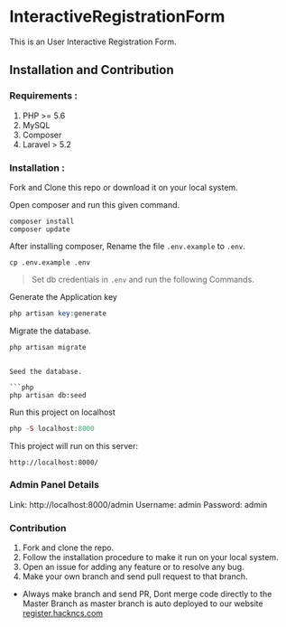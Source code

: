 # InteractiveRegistrationForm

This is an User Interactive Registration Form.

## Installation and Contribution

### Requirements :

1. PHP >= 5.6
2. MySQL
3. Composer
4. Laravel > 5.2

### Installation :

Fork and Clone this repo or download it on your local system.

Open composer and run this given command.

```shell
composer install
composer update
```

After installing composer, Rename the file `.env.example` to `.env`.

```shell
cp .env.example .env
```

> Set db credentials in `.env` and run the following Commands.

Generate the Application key

```php
php artisan key:generate
```

Migrate the database.

```php
php artisan migrate
```
```

Seed the database.

```php
php artisan db:seed
```


Run this project on localhost

```php
php -S localhost:8000
```

This project will run on this server:

```
http://localhost:8000/
```

### Admin Panel Details
Link: http://localhost:8000/admin
Username: admin
Password: admin

### Contribution

1. Fork and clone the repo.
2. Follow the installation procedure to make it run on your local system.
3. Open an issue for adding any feature or to resolve any bug.
4. Make your own branch and send pull request to that branch.

* Always make branch and send PR, Dont merge code directly to the Master Branch as master branch is auto deployed to our website  [register.hackncs.com](http://register.hackncs.com)
